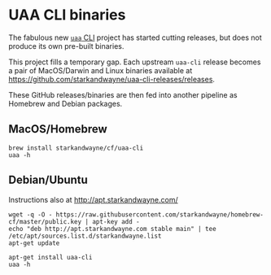# UAA CLI binaries

The fabulous new [`uaa` CLI](https://github.com/cloudfoundry-incubator/uaa-cli) project has started cutting releases, but does not produce its own pre-built binaries.

This project fills a temporary gap. Each upstream `uaa-cli` release becomes a pair of MacOS/Darwin and Linux binaries available at https://github.com/starkandwayne/uaa-cli-releases/releases.

These GitHub releases/binaries are then fed into another pipeline as Homebrew and Debian packages.

## MacOS/Homebrew

```plain
brew install starkandwayne/cf/uaa-cli
uaa -h
```

## Debian/Ubuntu

Instructions also at http://apt.starkandwayne.com/

```plain
wget -q -O - https://raw.githubusercontent.com/starkandwayne/homebrew-cf/master/public.key | apt-key add -
echo "deb http://apt.starkandwayne.com stable main" | tee /etc/apt/sources.list.d/starkandwayne.list
apt-get update

apt-get install uaa-cli
uaa -h
```

